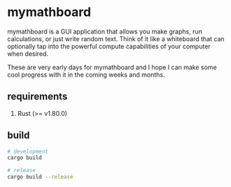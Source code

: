 # mymathboard

mymathboard is a GUI application that allows you make graphs, run calculations, or just write random text. Think of it like a whiteboard that can optionally tap into the powerful compute capabilities of your computer when desired.

These are very early days for mymathboard and I hope I can make some cool progress with it in the coming weeks and months.

## requirements

1. Rust (>= v1.80.0)

## build

```bash
# development
cargo build

# release
cargo build --release
```
